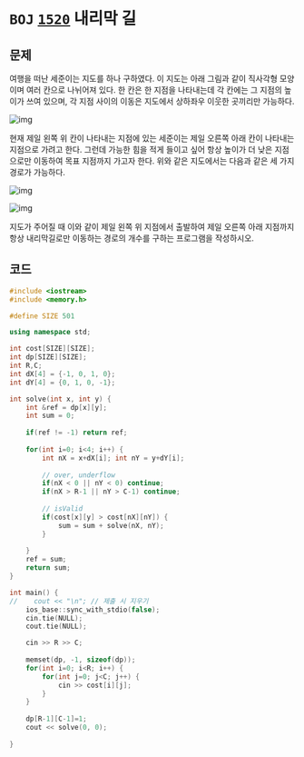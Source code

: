 # `BOJ` [`1520`](https://www.acmicpc.net/problem/1520) 내리막 길



## 문제

여행을 떠난 세준이는 지도를 하나 구하였다. 이 지도는 아래 그림과 같이 직사각형 모양이며 여러 칸으로 나뉘어져 있다. 한 칸은 한 지점을 나타내는데 각 칸에는 그 지점의 높이가 쓰여 있으며, 각 지점 사이의 이동은 지도에서 상하좌우 이웃한 곳끼리만 가능하다.

![img](https://www.acmicpc.net/upload/201004/1.PNG)

현재 제일 왼쪽 위 칸이 나타내는 지점에 있는 세준이는 제일 오른쪽 아래 칸이 나타내는 지점으로 가려고 한다. 그런데 가능한 힘을 적게 들이고 싶어 항상 높이가 더 낮은 지점으로만 이동하여 목표 지점까지 가고자 한다. 위와 같은 지도에서는 다음과 같은 세 가지 경로가 가능하다.

![img](https://www.acmicpc.net/upload/201004/2.png)

![img](https://www.acmicpc.net/upload/201004/3.PNG)

지도가 주어질 때 이와 같이 제일 왼쪽 위 지점에서 출발하여 제일 오른쪽 아래 지점까지 항상 내리막길로만 이동하는 경로의 개수를 구하는 프로그램을 작성하시오.

## 코드

```cpp
#include <iostream>
#include <memory.h>

#define SIZE 501

using namespace std;

int cost[SIZE][SIZE];
int dp[SIZE][SIZE];
int R,C;
int dX[4] = {-1, 0, 1, 0};
int dY[4] = {0, 1, 0, -1};

int solve(int x, int y) {
    int &ref = dp[x][y];
    int sum = 0;
    
    if(ref != -1) return ref;
    
    for(int i=0; i<4; i++) {
        int nX = x+dX[i]; int nY = y+dY[i];
        
        // over, underflow
        if(nX < 0 || nY < 0) continue;
        if(nX > R-1 || nY > C-1) continue;
        
        // isValid
        if(cost[x][y] > cost[nX][nY]) {
            sum = sum + solve(nX, nY);
        }
        
    }
    ref = sum;
    return sum;
}

int main() {
//    cout << "\n"; // 제출 시 지우기
    ios_base::sync_with_stdio(false);
    cin.tie(NULL);
    cout.tie(NULL);

    cin >> R >> C;
    
    memset(dp, -1, sizeof(dp));
    for(int i=0; i<R; i++) {
        for(int j=0; j<C; j++) {
            cin >> cost[i][j];
        }
    }
    
    dp[R-1][C-1]=1;
    cout << solve(0, 0);
    
}
```


